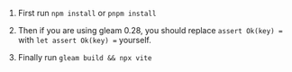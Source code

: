 1. First run `npm install` or `pnpm install`

2. Then if you are using gleam 0.28, you should replace `assert Ok(key) =` with `let assert Ok(key) =` yourself.

3. Finally run `gleam build && npx vite`
